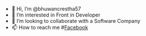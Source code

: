 - 👋 Hi, I’m @bhuwancrestha57
- 👀 I’m interested in  Front in Developer
- 💞️ I’m looking to collaborate with a Software Company
- 📫 How to reach me #[Facebook](https://www.facebook.com/bhuwan57/)


<!---
bhuwancrestha57/bhuwancrestha57 is a ✨ special ✨ repository because its `README.md` (this file) appears on your GitHub profile.
You can click the Preview link to take a look at your changes.
--->
